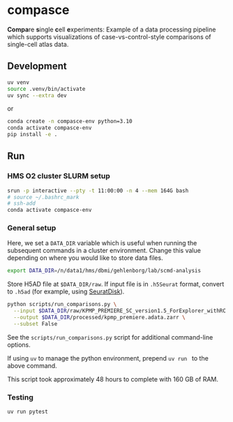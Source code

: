 # compasce

<!--[![PyPI](https://img.shields.io/pypi/v/compasce)](https://pypi.org/project/compasce)-->

**Compa**re **s**ingle **c**ell **e**xperiments: Example of a data processing pipeline which supports visualizations of case-vs-control-style comparisons of single-cell atlas data.


<!--
## Installation

```sh
pip install compasce
```

## Usage

```python
import compasce as csc

adata = read_h5ad("my_adata.h5ad")
zarr_path = "my_adata.h5ad.zarr"
client = csc.create_dask_client()

csc.run_all(adata, zarr_path, client=client)
```

Or, run functions individually:

```python
import compasce as csc

adata = read_h5ad("my_adata.h5ad")
zarr_path = "my_adata.h5ad.zarr"
client = csc.create_dask_client()

ladata = csc.io.create_lazy_anndata(adata, zarr_path, client=client)

# Normalization
csc.normalize_basic(ladata)
csc.normalize_pearson_residuals(ladata)
```

-->



<!--
## ComparativeData format

We define a ComparativeData object which is a container for AnnData, MuData, and SpatialData objects.
This format serves as a convention for how to organize pre-computed comparison results and store them on-disk.
It will not support all possible comparative use cases, but instead aims to support a set of common use cases that we have identified.

The ComparativeData object, on-disk, is a container Zarr store for existing formats from the scverse ecosystem, which themselves can also be stored via Zarr, leveraging the hierarchy of groups/arrays concepts.

**Note**: this format is subject to change as we gain experience using it downstream for visualization purposes or through other feedback.
-->
<!-- raw text for https://tree.nathanfriend.com
my_atlas.cdata.zarr
  - __all__                          # no comparison or filtering
    - cells.adata.zarr             # TODO: also support mudata
      - uns/compasce             # special metadata, will be uns-consolidated
          obsType: "cell"
          featureType: "gene"
    - participants.adata.zarr    
      - uns/compasce
        obsType: "participant"
        featureType: "clinical"    
  - compare_celltype.val_b_cell.__rest__
    - ranked_genes.adata.zarr
      - uns/compasce
        featureType: "gene"
    - ranked_pathways.adata.zarr
      - uns/compasce
        featureType: "pathway"
  - compare_celltype.val_cytotoxic_t_cell.__rest__
    - ranked_genes.adata.zarr
    - ranked_pathways.adata.zarr
  - compare_disease.val_healthy_reference.val_aki
     - adata.zarr                         # lemur results
  - filter_celltype.val_fibroblast.compare_disease.val_healthy_reference.val_AKI
    - ranked_genes.adata.zarr
    - ranked_pathways.adata.zarr
  - .zmetadata                              # zarr consolidated metadata
  - .zattrs                                 # uns-consolidated metadata
-->

<!--
```
my_atlas.cdata.zarr
├── __all__                          # no comparison or filtering
│   ├── cells.adata.zarr             # TODO: also support mudata
│   │   └── uns/compasce             # special metadata, will be uns-consolidated
│   │       ├── obsType: "cell"
│   │       └── featureType: "gene"
│   └── participants.adata.zarr    
│       └── uns/compasce
│           ├── obsType: "participant"
│           └── featureType: "clinical"    
├── compare_celltype.val_b_cell.__rest__
│   ├── ranked_genes.adata.zarr
│   │   └── uns/compasce
│   │       └── featureType: "gene"
│   └── ranked_pathways.adata.zarr
│       └── uns/compasce
│           └── featureType: "pathway"
├── compare_celltype.val_cytotoxic_t_cell.__rest__
│   ├── ranked_genes.adata.zarr
│   └── ranked_pathways.adata.zarr
├── compare_disease.val_healthy_reference.val_aki
│   └── adata.zarr                         # lemur results
├── filter_celltype.val_fibroblast.compare_disease.val_healthy_reference.val_AKI
│   ├── ranked_genes.adata.zarr
│   └── ranked_pathways.adata.zarr
├── .zmetadata                              # zarr consolidated metadata
└── .zattrs                                 # uns-consolidated metadata
```


Principles:
- The intermediate directory names should follow a formula, but are primarily meant to be human readable (as opposed to machine readable). Downstream apps/tools should not rely on these names (but may rely on the names of the leaf `*.zarr` sub-sub-directories).
- Machine-readable metadata should be stored in the `uns/compasce` dictionaries, which are then consolidated into `/.zattrs` in the root of the `.cdata.zarr` store.
- A downstream application should be able to read the `/.zmetadata` and `/.zattrs` data to understand all comparisons that were performed and where that data is stored within the rest of the zarr store.

### Note on alternative approaches

Other approaches have limitations, for example, while a single differential expression test result can be stored in `adata.uns["rank_genes_groups"]` using numpy structured arrays, there is not a standard way to extend this to multiple test results or align the dataframe with other `var` metadata.
These approaches work well when plots are generated using python and but we need more standard ways to organize such results in order to develop interactive tools around them.
Another alternative would be to port the comparative methods to webassembly or javascript but this space of methods moves very rapidly and porting/compilation is often not trivial.
For example, methods may have long execution times or high computational resource requirements, complicating a porting approach.

-->

## Development

```sh
uv venv
source .venv/bin/activate
uv sync --extra dev
```

or

```sh
conda create -n compasce-env python=3.10
conda activate compasce-env
pip install -e .
```

<!--
Download example data:

```sh
curl -o ./data/lake_et_al.full.h5ad "https://datasets.cellxgene.cziscience.com/4ad02dd3-9773-49ac-a8fd-7e0581703b7d.h5ad"
```

Create a subset of example data:

```sh
python ./scripts/subset_h5ad.py \
    --input ./data/lake_et_al.full.h5ad \
    --output ./data/lake_et_al.subset.h5ad
```
-->

## Run

### HMS O2 cluster SLURM setup

```sh
srun -p interactive --pty -t 11:00:00 -n 4 --mem 164G bash
# source ~/.bashrc_mark
# ssh-add
conda activate compasce-env
```

### General setup

Here, we set a `DATA_DIR` variable which is useful when running the subsequent commands in a cluster environment.
Change this value depending on where you would like to store data files.

```sh
export DATA_DIR=/n/data1/hms/dbmi/gehlenborg/lab/scmd-analysis
```

Store H5AD file at `$DATA_DIR/raw`.
If input file is in `.h5Seurat` format, convert to `.h5ad` (for example, using [SeuratDisk](https://mojaveazure.github.io/seurat-disk/articles/convert-anndata.html)).

<!--
```sh
cd $DATA_DIR/raw
curl -L -o KPMP_PREMIERE_SC_version1.5_ForExplorer_withRC.032624.h5ad "https://storage.googleapis.com/vitessce-demo-data/kpmp-jan-2025/KPMP_PREMIERE_SC_version1.5_ForExplorer_withRC.032624.h5ad"
cd -
```
-->

<!--

```sh
uv run python scripts/run_comparisons.py \
  --input data/raw/KPMP_PREMIERE_SC_version1.5_ForExplorer_withRC.032624.h5ad \
  --output data/processed/kpmp_premiere_small.adata.zarr \
  --subset True \
  --overwrite True \
  --mem-limit 2GB
```
-->

```sh
python scripts/run_comparisons.py \
  --input $DATA_DIR/raw/KPMP_PREMIERE_SC_version1.5_ForExplorer_withRC.032624.h5ad \
  --output $DATA_DIR/processed/kpmp_premiere.adata.zarr \
  --subset False
```

See the `scripts/run_comparisons.py` script for additional command-line options.

If using `uv` to manage the python environment, prepend `uv run ` to the above command.

This script took approximately 48 hours to complete with 160 GB of RAM.

<!--
### Upload the results

```sh
gcloud auth login

cd $DATA_DIR/processed

gsutil -m cp -r ./kpmp_premiere.adata.zarr gs://vitessce-demo-data/scmd-analysis-october-2023
```
-->

### Testing

```sh
uv run pytest
```
